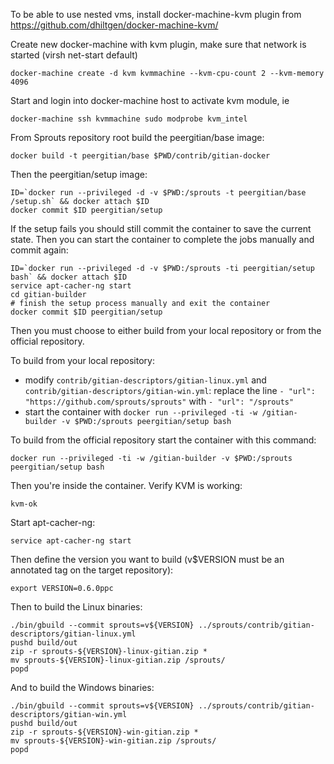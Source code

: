 To be able to use nested vms, install docker-machine-kvm plugin from https://github.com/dhiltgen/docker-machine-kvm/

Create new docker-machine with kvm plugin, make sure that network is started (virsh net-start default)

	docker-machine create -d kvm kvmmachine --kvm-cpu-count	2 --kvm-memory 4096

Start and login into docker-machine host to activate kvm module, ie

	docker-machine ssh kvmmachine sudo modprobe kvm_intel

From Sprouts repository root build the peergitian/base image:

    docker build -t peergitian/base $PWD/contrib/gitian-docker

Then the peergitian/setup image:

    ID=`docker run --privileged -d -v $PWD:/sprouts -t peergitian/base /setup.sh` && docker attach $ID
    docker commit $ID peergitian/setup

If the setup fails you should still commit the container to save the current state. Then you can start the container to complete the jobs manually and commit again:

    ID=`docker run --privileged -d -v $PWD:/sprouts -ti peergitian/setup bash` && docker attach $ID
    service apt-cacher-ng start
    cd gitian-builder
    # finish the setup process manually and exit the container
    docker commit $ID peergitian/setup


Then you must choose to either build from your local repository or from the official repository.

To build from your local repository:

* modify `contrib/gitian-descriptors/gitian-linux.yml` and `contrib/gitian-descriptors/gitian-win.yml`: replace the line `- "url": "https://github.com/sprouts/sprouts"` with `- "url": "/sprouts"`
* start the container with `docker run --privileged -ti -w /gitian-builder -v $PWD:/sprouts peergitian/setup bash`

To build from the official repository start the container with this command:

    docker run --privileged -ti -w /gitian-builder -v $PWD:/sprouts peergitian/setup bash

Then you're inside the container. Verify KVM is working:

    kvm-ok

Start apt-cacher-ng:

    service apt-cacher-ng start

Then define the version you want to build (v$VERSION must be an annotated tag on the target repository):

    export VERSION=0.6.0ppc

Then to build the Linux binaries:

    ./bin/gbuild --commit sprouts=v${VERSION} ../sprouts/contrib/gitian-descriptors/gitian-linux.yml
    pushd build/out
    zip -r sprouts-${VERSION}-linux-gitian.zip *
    mv sprouts-${VERSION}-linux-gitian.zip /sprouts/
    popd

And to build the Windows binaries:

    ./bin/gbuild --commit sprouts=v${VERSION} ../sprouts/contrib/gitian-descriptors/gitian-win.yml
    pushd build/out
    zip -r sprouts-${VERSION}-win-gitian.zip *
    mv sprouts-${VERSION}-win-gitian.zip /sprouts/
    popd
